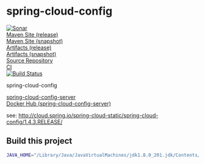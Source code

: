 # spring-cloud-config

[![Sonar](https://sonarcloud.io/api/project_badges/measure?project=cn.home1%3Aspring-cloud-config&metric=alert_status)](https://sonarcloud.io/dashboard?id=cn.home1%3Aspring-cloud-config)  
[Maven Site (release)](https://cloud-ready.github.io/cloud-ready/release/build-docker/spring-cloud-config/index.html)  
[Maven Site (snapshot)](https://cloud-ready.github.io/cloud-ready/snapshot/build-docker/spring-cloud-config/index.html)  
[Artifacts (release)](https://oss.sonatype.org/content/repositories/releases/cn/home1/spring-cloud-config/)  
[Artifacts (snapshot)](https://oss.sonatype.org/content/repositories/snapshots/cn/home1/spring-cloud-config/)  
[Source Repository](https://github.com/cloud-ready/spring-cloud-config/tree/develop)  
[CI](https://travis-ci.org/cloud-ready/spring-cloud-config)  
[![Build Status](https://travis-ci.org/cloud-ready/spring-cloud-config.svg?branch=develop)](https://travis-ci.org/cloud-ready/spring-cloud-config)  


spring-cloud-config

[spring-cloud-config-server](https://github.com/cloud-ready/spring-cloud-config/tree/develop/spring-cloud-config-server)  
[Docker Hub (spring-cloud-config-server)](https://hub.docker.com/r/cloudready/spring-cloud-config-server/)  


see: http://cloud.spring.io/spring-cloud-static/spring-cloud-config/1.4.3.RELEASE/


## Build this project

```bash
JAVA_HOME="/Library/Java/JavaVirtualMachines/jdk1.8.0_201.jdk/Contents/Home" mvn -Dskip-artifacts=true -Dskip-quality=true help:active-profiles clean install spotbugs:spotbugs spotbugs:check pmd:pmd pmd:check
```
